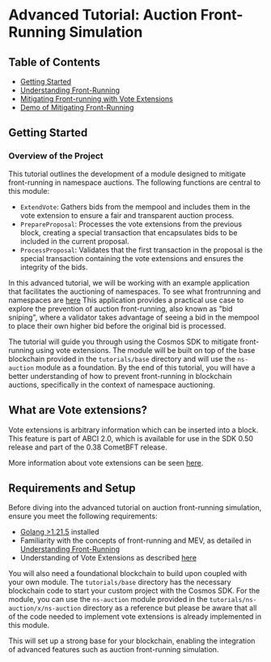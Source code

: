 # Advanced Tutorial: Auction Front-Running Simulation

## Table of Contents

- [Getting Started](#overview-of-the-project)
- [Understanding Front-Running](01-understanding-front-running)
- [Mitigating Front-running with Vote Extensions](02-mitigating-front-running-with-vote-extensions)
- [Demo of Mitigating Front-Running](03-demo-of-mitigating-front-running)

## Getting Started

### Overview of the Project

This tutorial outlines the development of a module designed to mitigate front-running in namespace auctions. The following functions are central to this module:

- `ExtendVote`: Gathers bids from the mempool and includes them in the vote extension to ensure a fair and transparent auction process.
- `PrepareProposal`: Processes the vote extensions from the previous block, creating a special transaction that encapsulates bids to be included in the current proposal.
- `ProcessProposal`: Validates that the first transaction in the proposal is the special transaction containing the vote extensions and ensures the integrity of the bids.

In this advanced tutorial, we will be working with an example application that facilitates the auctioning of namespaces. To see what frontrunning and namespaces are [here](./01-understanding-frontrunning.md) This application provides a practical use case to explore the prevention of auction front-running, also known as "bid sniping", where a validator takes advantage of seeing a bid in the mempool to place their own higher bid before the original bid is processed.

The tutorial will guide you through using the Cosmos SDK to mitigate front-running using vote extensions. The module will be built on top of the base blockchain provided in the `tutorials/base` directory and will use the `ns-auction` module as a foundation. By the end of this tutorial, you will have a better understanding of how to prevent front-running in blockchain auctions, specifically in the context of namespace auctioning.

## What are Vote extensions?

Vote extensions is arbitrary information which can be inserted into a block. This feature is part of ABCI 2.0, which is available for use in the SDK 0.50 release and part of the 0.38 CometBFT release.

More information about vote extensions can be seen [here](https://docs.cosmos.network/main/build/abci/vote-extensions).

## Requirements and Setup

Before diving into the advanced tutorial on auction front-running simulation, ensure you meet the following requirements:

- [Golang >1.21.5](https://golang.org/doc/install) installed
- Familiarity with the concepts of front-running and MEV, as detailed in [Understanding Front-Running](./01-understanding-frontrunning.md)
- Understanding of Vote Extensions as described [here](https://docs.cosmos.network/main/build/abci/vote-extensions)

You will also need a foundational blockchain to build upon coupled with your own module. The `tutorials/base` directory has the necessary blockchain code to start your custom project with the Cosmos SDK. For the module, you can use the `ns-auction` module provided in the `tutorials/ns-auction/x/ns-auction` directory as a reference but please be aware that all of the code needed to implement vote extensions is already implemented in this module.

This will set up a strong base for your blockchain, enabling the integration of advanced features such as auction front-running simulation.
